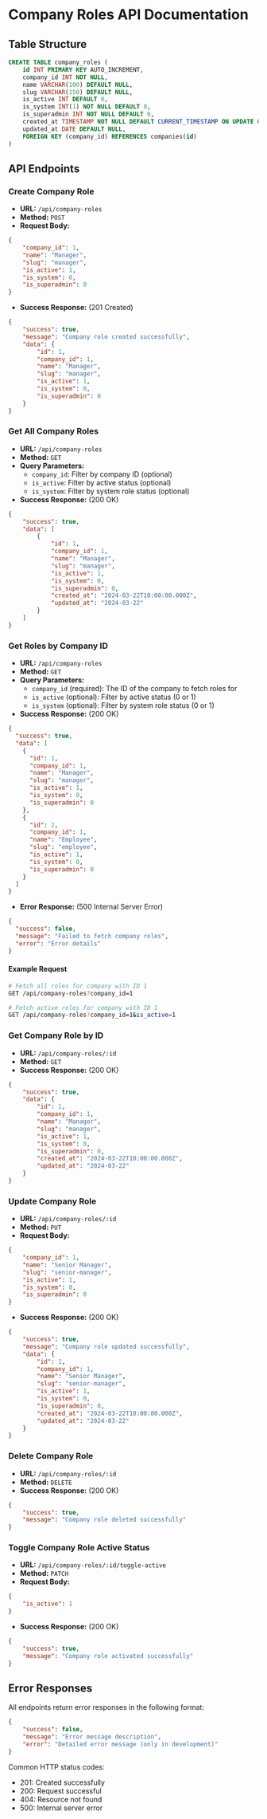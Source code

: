 # Company Roles API Documentation

## Table Structure
```sql
CREATE TABLE company_roles (
	id INT PRIMARY KEY AUTO_INCREMENT,
	company_id INT NOT NULL,
	name VARCHAR(100) DEFAULT NULL,
	slug VARCHAR(150) DEFAULT NULL,
	is_active INT DEFAULT 0,
	is_system INT(1) NOT NULL DEFAULT 0,
	is_superadmin INT NOT NULL DEFAULT 0,
	created_at TIMESTAMP NOT NULL DEFAULT CURRENT_TIMESTAMP ON UPDATE CURRENT_TIMESTAMP,
	updated_at DATE DEFAULT NULL,
	FOREIGN KEY (company_id) REFERENCES companies(id)
)
```

## API Endpoints

### Create Company Role
- **URL:** `/api/company-roles`
- **Method:** `POST`
- **Request Body:**
```json
{
	"company_id": 1,
	"name": "Manager",
	"slug": "manager",
	"is_active": 1,
	"is_system": 0,
	"is_superadmin": 0
}
```
- **Success Response:** (201 Created)
```json
{
	"success": true,
	"message": "Company role created successfully",
	"data": {
		"id": 1,
		"company_id": 1,
		"name": "Manager",
		"slug": "manager",
		"is_active": 1,
		"is_system": 0,
		"is_superadmin": 0
	}
}
```

### Get All Company Roles
- **URL:** `/api/company-roles`
- **Method:** `GET`
- **Query Parameters:**
  - `company_id`: Filter by company ID (optional)
  - `is_active`: Filter by active status (optional)
  - `is_system`: Filter by system role status (optional)
- **Success Response:** (200 OK)
```json
{
	"success": true,
	"data": [
		{
			"id": 1,
			"company_id": 1,
			"name": "Manager",
			"slug": "manager",
			"is_active": 1,
			"is_system": 0,
			"is_superadmin": 0,
			"created_at": "2024-03-22T10:00:00.000Z",
			"updated_at": "2024-03-22"
		}
	]
}
```

### Get Roles by Company ID
- **URL:** `/api/company-roles`
- **Method:** `GET`
- **Query Parameters:**
  - `company_id` (required): The ID of the company to fetch roles for
  - `is_active` (optional): Filter by active status (0 or 1)
  - `is_system` (optional): Filter by system role status (0 or 1)
- **Success Response:** (200 OK)
```json
{
  "success": true,
  "data": [
    {
      "id": 1,
      "company_id": 1,
      "name": "Manager",
      "slug": "manager",
      "is_active": 1,
      "is_system": 0,
      "is_superadmin": 0
    },
    {
      "id": 2,
      "company_id": 1,
      "name": "Employee",
      "slug": "employee",
      "is_active": 1,
      "is_system": 0,
      "is_superadmin": 0
    }
  ]
}
```
- **Error Response:** (500 Internal Server Error)
```json
{
  "success": false,
  "message": "Failed to fetch company roles",
  "error": "Error details"
}
```

#### Example Request
```bash
# Fetch all roles for company with ID 1
GET /api/company-roles?company_id=1

# Fetch active roles for company with ID 1
GET /api/company-roles?company_id=1&is_active=1
```

### Get Company Role by ID
- **URL:** `/api/company-roles/:id`
- **Method:** `GET`
- **Success Response:** (200 OK)
```json
{
	"success": true,
	"data": {
		"id": 1,
		"company_id": 1,
		"name": "Manager",
		"slug": "manager",
		"is_active": 1,
		"is_system": 0,
		"is_superadmin": 0,
		"created_at": "2024-03-22T10:00:00.000Z",
		"updated_at": "2024-03-22"
	}
}
```

### Update Company Role
- **URL:** `/api/company-roles/:id`
- **Method:** `PUT`
- **Request Body:**
```json
{
	"company_id": 1,
	"name": "Senior Manager",
	"slug": "senior-manager",
	"is_active": 1,
	"is_system": 0,
	"is_superadmin": 0
}
```
- **Success Response:** (200 OK)
```json
{
	"success": true,
	"message": "Company role updated successfully",
	"data": {
		"id": 1,
		"company_id": 1,
		"name": "Senior Manager",
		"slug": "senior-manager",
		"is_active": 1,
		"is_system": 0,
		"is_superadmin": 0,
		"created_at": "2024-03-22T10:00:00.000Z",
		"updated_at": "2024-03-22"
	}
}
```

### Delete Company Role
- **URL:** `/api/company-roles/:id`
- **Method:** `DELETE`
- **Success Response:** (200 OK)
```json
{
	"success": true,
	"message": "Company role deleted successfully"
}
```

### Toggle Company Role Active Status
- **URL:** `/api/company-roles/:id/toggle-active`
- **Method:** `PATCH`
- **Request Body:**
```json
{
	"is_active": 1
}
```
- **Success Response:** (200 OK)
```json
{
	"success": true,
	"message": "Company role activated successfully"
}
```

## Error Responses
All endpoints return error responses in the following format:
```json
{
	"success": false,
	"message": "Error message description",
	"error": "Detailed error message (only in development)"
}
```

Common HTTP status codes:
- 201: Created successfully
- 200: Request successful
- 404: Resource not found
- 500: Internal server error